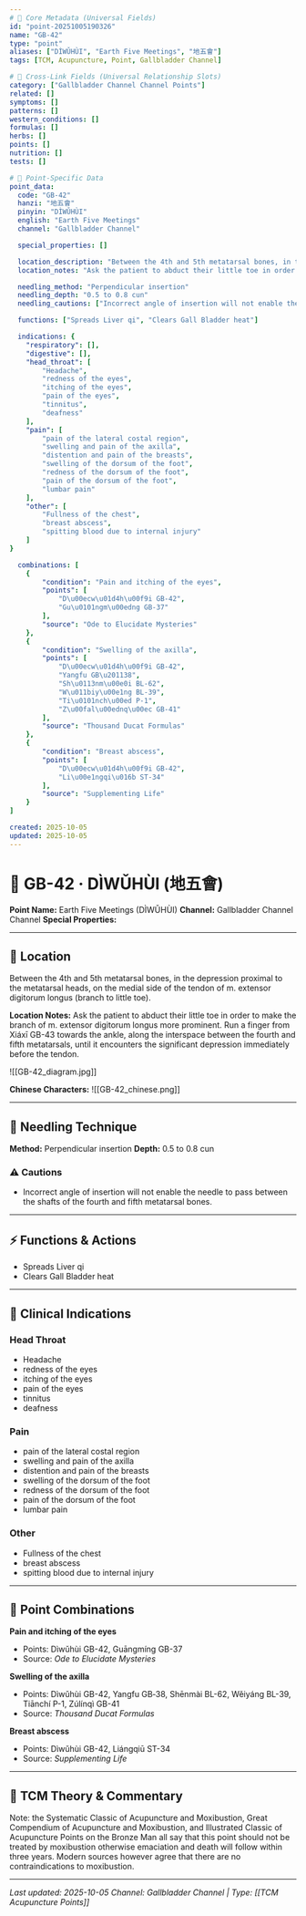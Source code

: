 ```yaml
---
# 🔹 Core Metadata (Universal Fields)
id: "point-20251005190326"
name: "GB-42"
type: "point"
aliases: ["DÌWǓHÙI", "Earth Five Meetings", "地五會"]
tags: [TCM, Acupuncture, Point, Gallbladder Channel]

# 🔹 Cross-Link Fields (Universal Relationship Slots)
category: ["Gallbladder Channel Channel Points"]
related: []
symptoms: []
patterns: []
western_conditions: []
formulas: []
herbs: []
points: []
nutrition: []
tests: []

# 🔹 Point-Specific Data
point_data:
  code: "GB-42"
  hanzi: "地五會"
  pinyin: "DÌWǓHÙI"
  english: "Earth Five Meetings"
  channel: "Gallbladder Channel"

  special_properties: []

  location_description: "Between the 4th and 5th metatarsal bones, in the depression proximal to the metatarsal heads, on the medial side of the tendon of m. extensor digitorum longus (branch to little toe)."
  location_notes: "Ask the patient to abduct their little toe in order to make the branch of m. extensor digitorum longus more prominent. Run a finger from Xiáxī GB-43 towards the ankle, along the interspace between the fourth and fifth metatarsals, until it encounters the significant depression immediately before the tendon."

  needling_method: "Perpendicular insertion"
  needling_depth: "0.5 to 0.8 cun"
  needling_cautions: ["Incorrect angle of insertion will not enable the needle to pass between the shafts of the fourth and fifth metatarsal bones."]

  functions: ["Spreads Liver qi", "Clears Gall Bladder heat"]

  indications: {
    "respiratory": [],
    "digestive": [],
    "head_throat": [
        "Headache",
        "redness of the eyes",
        "itching of the eyes",
        "pain of the eyes",
        "tinnitus",
        "deafness"
    ],
    "pain": [
        "pain of the lateral costal region",
        "swelling and pain of the axilla",
        "distention and pain of the breasts",
        "swelling of the dorsum of the foot",
        "redness of the dorsum of the foot",
        "pain of the dorsum of the foot",
        "lumbar pain"
    ],
    "other": [
        "Fullness of the chest",
        "breast abscess",
        "spitting blood due to internal injury"
    ]
}

  combinations: [
    {
        "condition": "Pain and itching of the eyes",
        "points": [
            "D\u00ecw\u01d4h\u00f9i GB-42",
            "Gu\u0101ngm\u00edng GB-37"
        ],
        "source": "Ode to Elucidate Mysteries"
    },
    {
        "condition": "Swelling of the axilla",
        "points": [
            "D\u00ecw\u01d4h\u00f9i GB-42",
            "Yangfu GB\u201138",
            "Sh\u0113nm\u00e0i BL-62",
            "W\u011biy\u00e1ng BL-39",
            "Ti\u0101nch\u00ed P-1",
            "Z\u00fal\u00ednq\u00ec GB-41"
        ],
        "source": "Thousand Ducat Formulas"
    },
    {
        "condition": "Breast abscess",
        "points": [
            "D\u00ecw\u01d4h\u00f9i GB-42",
            "Li\u00e1ngqi\u016b ST-34"
        ],
        "source": "Supplementing Life"
    }
]

created: 2025-10-05
updated: 2025-10-05
---
```


# 📍 GB-42 · DÌWǓHÙI (地五會)

**Point Name:** Earth Five Meetings (DÌWǓHÙI)
**Channel:** Gallbladder Channel Channel
**Special Properties:** 

---

## 📍 Location

Between the 4th and 5th metatarsal bones, in the depression proximal to the metatarsal heads, on the medial side of the tendon of m. extensor digitorum longus (branch to little toe).

**Location Notes:**
Ask the patient to abduct their little toe in order to make the branch of m. extensor digitorum longus more prominent. Run a finger from Xiáxī GB-43 towards the ankle, along the interspace between the fourth and fifth metatarsals, until it encounters the significant depression immediately before the tendon.

![[GB-42_diagram.jpg]]

**Chinese Characters:** ![[GB-42_chinese.png]]

---

## 🔧 Needling Technique

**Method:** Perpendicular insertion
**Depth:** 0.5 to 0.8 cun

### ⚠️ Cautions
- Incorrect angle of insertion will not enable the needle to pass between the shafts of the fourth and fifth metatarsal bones.

---

## ⚡ Functions & Actions
- Spreads Liver qi
- Clears Gall Bladder heat

---

## 🎯 Clinical Indications

### Head Throat
- Headache
- redness of the eyes
- itching of the eyes
- pain of the eyes
- tinnitus
- deafness

### Pain
- pain of the lateral costal region
- swelling and pain of the axilla
- distention and pain of the breasts
- swelling of the dorsum of the foot
- redness of the dorsum of the foot
- pain of the dorsum of the foot
- lumbar pain

### Other
- Fullness of the chest
- breast abscess
- spitting blood due to internal injury

---

## 🔗 Point Combinations

**Pain and itching of the eyes**
- Points: Dìwǔhùi GB-42, Guāngmíng GB-37
- Source: *Ode to Elucidate Mysteries*

**Swelling of the axilla**
- Points: Dìwǔhùi GB-42, Yangfu GB‑38, Shēnmài BL-62, Wěiyáng BL-39, Tiānchí P-1, Zúlínqì GB-41
- Source: *Thousand Ducat Formulas*

**Breast abscess**
- Points: Dìwǔhùi GB-42, Liángqiū ST-34
- Source: *Supplementing Life*

---

## 🧬 TCM Theory & Commentary

Note: the Systematic Classic of Acupuncture and Moxibustion, Great Compendium of Acupuncture and Moxibustion, and Illustrated Classic of Acupuncture Points on the Bronze Man all say that this point should not be treated by moxibustion otherwise emaciation and death will follow within three years. Modern sources however agree that there are no contraindications to moxibustion.

---

*Last updated: 2025-10-05*
*Channel: Gallbladder Channel | Type: [[TCM Acupuncture Points]]*
